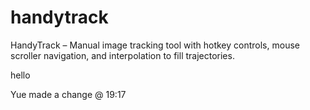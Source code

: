 # handytrack
HandyTrack – Manual image tracking tool with hotkey controls, mouse scroller navigation, and interpolation to fill trajectories.

hello

Yue made a change @ 19:17

